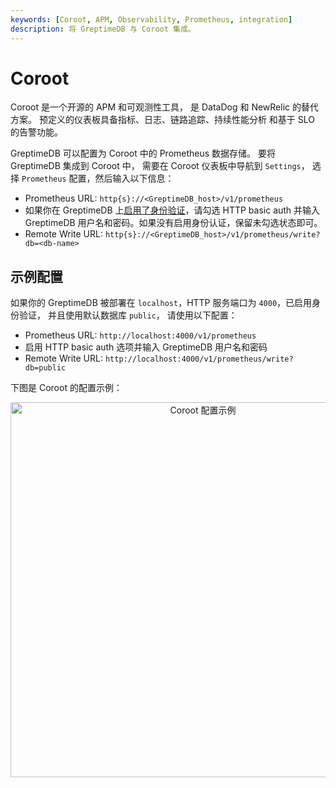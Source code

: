 ```yaml
---
keywords: [Coroot, APM, Observability, Prometheus, integration]
description: 将 GreptimeDB 与 Coroot 集成。
---
```


# Coroot

Coroot 是一个开源的 APM 和可观测性工具，
是 DataDog 和 NewRelic 的替代方案。
预定义的仪表板具备指标、日志、链路追踪、持续性能分析
和基于 SLO 的告警功能。

GreptimeDB 可以配置为 Coroot 中的 Prometheus 数据存储。
要将 GreptimeDB 集成到 Coroot 中，
需要在 Coroot 仪表板中导航到 `Settings`，
选择 `Prometheus` 配置，然后输入以下信息：

- Prometheus URL: `http{s}://<GreptimeDB_host>/v1/prometheus`
- 如果你在 GreptimeDB 上[启用了身份验证](/user-guide/deployments-administration/authentication/static.md)，请勾选 HTTP basic auth 并输入 GreptimeDB 用户名和密码。如果没有启用身份认证，保留未勾选状态即可。
- Remote Write URL: `http{s}://<GreptimeDB_host>/v1/prometheus/write?db=<db-name>`

## 示例配置

如果你的 GreptimeDB 被部署在 `localhost`，HTTP 服务端口为 `4000`，已启用身份验证，
并且使用默认数据库 `public`，
请使用以下配置：

- Prometheus URL: `http://localhost:4000/v1/prometheus`
- 启用 HTTP basic auth 选项并输入 GreptimeDB 用户名和密码
- Remote Write URL: `http://localhost:4000/v1/prometheus/write?db=public`

下图是 Coroot 的配置示例：

<p align="center">
  <img src="/coroot.jpg" alt="Coroot 配置示例" width="600"/>
</p>
